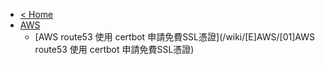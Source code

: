 * [< Home](/)
* [AWS](/wiki/[E]AWS/)
  * [AWS route53 使用 certbot 申請免費SSL憑證](/wiki/[E]AWS/[01]AWS route53 使用 certbot 申請免費SSL憑證)
